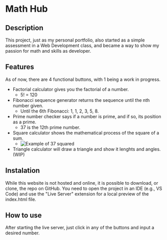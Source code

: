 # Math Hub

## Description

This project, just as my personal portfolio, also started as a simple assessment in a Web Development class, and became a way to show my passion for math and skills as developer.

## Features

As of now, there are 4 functional buttons, with 1 being a work in progress.

- Factorial calculator gives you the factorial of a number. 
    - 5! = 120
- Fibonacci sequence generator returns the sequence until the nth number given.
    - Until the 6th Fibonacci: 1, 1, 2, 3, 5, 8.
- Prime number checker says if a number is prime, and if so, its position as a prime.
    - 37 is the 12th prime number.
- Square calculator shows the mathematical process of the square of a sum.
    - ![Example of 37 squared](https://github.com/caio-cavalcante/math-hub/public/blob/main/37squared.png)
- Triangle calculator will draw a triangle and show it lenghts and angles. (WIP)

## Instalation

While this website is not hosted and online, it is possible to download, or clone, the repo on GitHub. You need to open the project in an IDE (e.g., VS Code) and use the "Live Server" extension for a local preview of the index.html file.

## How to use

After starting the live server, just click in any of the buttons and input a desired number.